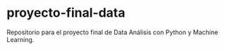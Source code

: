 # proyecto-final-data
Repositorio para el proyecto final de Data Análisis con Python y Machine Learning. 
